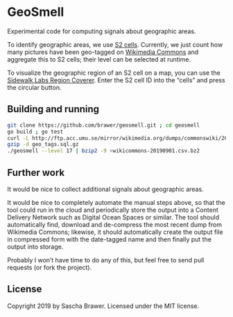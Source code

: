 # GeoSmell

Experimental code for computing signals about geographic areas.

To identify geographic areas, we use [S2 cells](http://s2geometry.io/).
Currently, we just count how many pictures have been geo-tagged on
[Wikimedia Commons](https://commons.wikimedia.org/) and aggregate
this to S2 cells; their level can be selected at runtime.

To visualize the geographic region of an S2 cell on a map, you can use
the [Sidewalk Labs Region Coverer](https://s2.sidewalklabs.com/regioncoverer/).  Enter the S2 cell
ID into the “cells” and press the circular button.


## Building and running

```sh
git clone https://github.com/brawer/geosmell.git ; cd geosmell
go build ; go test
curl -L http://ftp.acc.umu.se/mirror/wikimedia.org/dumps/commonswiki/20190901/commonswiki-20190901-geo_tags.sql.gz -o geo_tags.sql.gz
gzip -d geo_tags.sql.gz
./geosmell --level 17 | bzip2 -9 >wikicommons-20190901.csv.bz2
```


## Further work

It would be nice to collect additional signals about geographic areas.

It would be nice to completely automate the manual steps above, so
that the tool could run in the cloud and periodically store the output
into a Content Delivery Network such as Digital Ocean Spaces or
similar.  The tool should automatically find, download and de-compress
the most recent dump from Wikimedia Commons; likewise, it should
automatically create the output file in compressed form with the
date-tagged name and then finally put the output into storage.

Probably I won’t have time to do any of this, but feel free to send
pull requests (or fork the project).


## License

Copyright 2019 by Sascha Brawer. Licensed under the MIT license.
